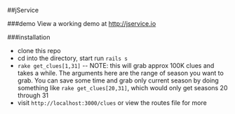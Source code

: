 ##jService

###demo
View a working demo at http://jservice.io

###installation
* clone this repo 
* cd into the directory, start run `rails s`
* `rake get_clues[1,31]` -- NOTE: this will grab approx 100K clues and takes a while. The arguments here are the range of season you want to grab. You can save some time and grab only current season by doing something like `rake get_clues[20,31]`, which would only get seasons 20 through 31
* visit `http://localhost:3000/clues` or view the routes file for more